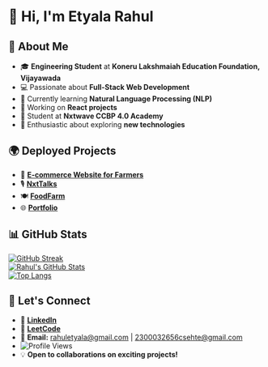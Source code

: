 # 👋 Hi, I'm Etyala Rahul  

## 🚀 About Me  
- 🎓 **Engineering Student** at **Koneru Lakshmaiah Education Foundation, Vijayawada**  
- 💻 Passionate about **Full-Stack Web Development**  
- 🤖 Currently learning **Natural Language Processing (NLP)**  
- 🎯 Working on **React projects**  
- 📖 Student at **Nxtwave CCBP 4.0 Academy**  
- 🌱 Enthusiastic about exploring **new technologies**  

## 🌍 Deployed Projects  
- 🛒 **[E-commerce Website for Farmers](https://e-commerce-fron-89rh.onrender.com/)**  
- 🎙️ **[NxtTalks](https://rahuletyala.ccbp.tech/)**  
- 🍽️ **[FoodFarm](https://rahuletyalafm.ccbp.tech/)**  
- 🌐 **[Portfolio](https://portfoliorahul.ccbp.tech/)**  

## 📊 GitHub Stats  
[![GitHub Streak](https://github-readme-streak-stats.herokuapp.com/?user=EtyalaRahul&theme=tokyonight)](https://git.io/streak-stats)  
[![Rahul's GitHub Stats](https://github-readme-stats.vercel.app/api?username=EtyalaRahul&show_icons=true&theme=radical)](https://github.com/EtyalaRahul)  
[![Top Langs](https://github-readme-stats.vercel.app/api/top-langs/?username=EtyalaRahul&layout=compact&theme=tokyonight)](https://github.com/EtyalaRahul)  

## 🤝 Let's Connect  
- 🔗 **[LinkedIn](https://www.linkedin.com/in/etyalarahul/)**  
- 🔢 **[LeetCode](https://leetcode.com/u/klu_2300032656/)**  
- 📧 **Email:** rahuletyala@gmail.com | 2300032656csehte@gmail.com  
- ![Profile Views](https://komarev.com/ghpvc/?username=EtyalaRahul&color=blue&style=flat)  
- 💡 **Open to collaborations on exciting projects!**  
